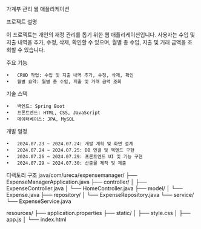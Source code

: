 가계부 관리 웹 애플리케이션

프로젝트 설명

이 프로젝트는 개인의 재정 관리를 돕기 위한 웹 애플리케이션입니다. 사용자는 수입 및 지출 내역을 추가, 수정, 삭제, 확인할 수 있으며, 월별 총 수입, 지출 및 거래 금액을 조회할 수 있습니다.

주요 기능

	•	CRUD 작업: 수입 및 지출 내역 추가, 수정, 삭제, 확인
	•	월별 요약: 월별 총 수입, 지출 및 거래 금액 조회

기술 스택

	•	백엔드: Spring Boot
	•	프론트엔드: HTML, CSS, JavaScript
	•	데이터베이스: JPA, MySQL

개발 일정

	•	2024.07.23 ~ 2024.07.24: 개발 계획 및 화면 설계
	•	2024.07.24 ~ 2024.07.25: DB 연결 및 백엔드 구현
	•	2024.07.26 ~ 2024.07.29: 프론트엔드 UI 및 기능 구현
	•	2024.07.29 ~ 2024.07.30: 산출물 제작 및 제출

디렉토리 구조
java/com/ureca/expensemanager/
  ├── ExpenseManagerApplication.java
  ├── controller/
  │   ├── ExpenseController.java
  │   └── HomeController.java
  ├── model/
  │   └── Expense.java
  ├── repository/
  │   └── ExpenseRepository.java
  └── service/
      └── ExpenseService.java

resources/
  ├── application.properties
  ├── static/
  │   ├── style.css
  │   ├── app.js
  │   └── index.html
